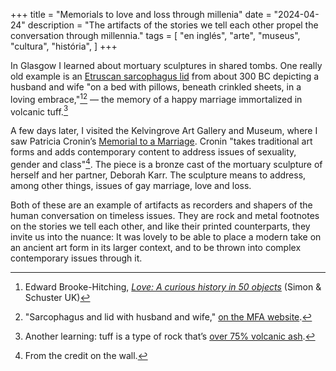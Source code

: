 +++
title = "Memorials to love and loss through millenia"
date = "2024-04-24"
description = "The artifacts of the stories we tell each other propel the conversation through millennia."
tags = [
    "en inglés", "arte", "museus", "cultura", "história",
]
+++

In Glasgow I learned about mortuary sculptures in shared tombs. One really old example is an [Etruscan sarcophagus lid](https://collections.mfa.org/objects/151377/sarcophagus-and-lid-with-husband-and-wife?ctx=79fc2b36-02d5-4f17-b75d-82ec1b9d4fe0&idx=8) from about 300 BC depicting a husband and wife "on a bed with pillows, beneath crinkled sheets, in a loving embrace,"[^1][^2] — the memory of a happy marriage immortalized in volcanic tuff.[^3]

A few days later, I visited the Kelvingrove Art Gallery and Museum, where I saw Patricia Cronin’s [Memorial to a Marriage](https://www.patriciacronin.net/memorial.html). Cronin "takes traditional art forms and adds contemporary content to address issues of sexuality, gender and class"[^4]. The piece is a bronze cast of the mortuary sculpture of herself and her partner, Deborah Karr. The sculpture means to address, among other things, issues of gay marriage, love and loss.

Both of these are an example of artifacts as recorders and shapers of the human conversation on timeless issues. They are rock and metal footnotes on the stories we tell each other, and like their printed counterparts, they invite us into the nuance: It was lovely to be able to place a modern take on an ancient art form in its larger context, and to be thrown into complex contemporary issues through it.

[^1]: Edward Brooke-Hitching, [_Love: A curious history in 50 objects_](https://blackwells.co.uk/bookshop/product/9781398522718) (Simon & Schuster UK)
[^2]: "Sarcophagus and lid with husband and wife," [on the MFA website](https://collections.mfa.org/objects/151377/sarcophagus-and-lid-with-husband-and-wife?ctx=79fc2b36-02d5-4f17-b75d-82ec1b9d4fe0&idx=8).
[^3]: Another learning: tuff is a type of rock that’s [over 75% volcanic ash](https://en.wikipedia.org/wiki/Tuff).
[^4]: From the credit on the wall.
